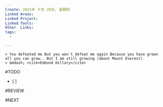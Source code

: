 ```yaml
---
Create: 2021年 十月 28日, 星期四
Linked Areas: 
Linked Project:
Linked Tools: 
Other  Links: 
tags: 
  - 

---
```

```ad-quote
> You defeated me But you won't defeat me again Because you have grown all you can grow.. But I am still growing (about Mount Everest).
> &mdash; <cite>Edmund Hillary</cite>
```

#TODO 
- [ ] 






#REVIEW






#NEXT
